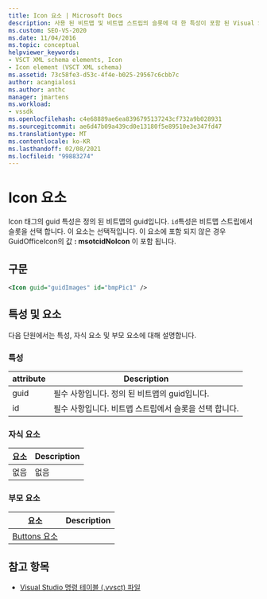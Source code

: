 ```yaml
---
title: Icon 요소 | Microsoft Docs
description: 사용 된 비트맵 및 비트맵 스트립의 슬롯에 대 한 특성이 포함 된 Visual Studio IDE 확장에 사용 되는 아이콘을 나타내는 Icon 요소에 대해 알아봅니다.
ms.custom: SEO-VS-2020
ms.date: 11/04/2016
ms.topic: conceptual
helpviewer_keywords:
- VSCT XML schema elements, Icon
- Icon element (VSCT XML schema)
ms.assetid: 73c58fe3-d53c-4f4e-b025-29567c6cbb7c
author: acangialosi
ms.author: anthc
manager: jmartens
ms.workload:
- vssdk
ms.openlocfilehash: c4e68889ae6ea8396795137243cf732a9b028931
ms.sourcegitcommit: ae6d47b09a439cd0e13180f5e89510e3e347fd47
ms.translationtype: MT
ms.contentlocale: ko-KR
ms.lasthandoff: 02/08/2021
ms.locfileid: "99883274"
---
```

# <a name="icon-element"></a>Icon 요소
Icon 태그의 guid 특성은 정의 된 비트맵의 guid입니다. `id`특성은 비트맵 스트립에서 슬롯을 선택 합니다. 이 요소는 선택적입니다. 이 요소에 포함 되지 않은 경우 GuidOfficeIcon의 값 **: msotcidNoIcon** 이 포함 됩니다.

## <a name="syntax"></a>구문

```xml
<Icon guid="guidImages" id="bmpPic1" />
```

## <a name="attributes-and-elements"></a>특성 및 요소
 다음 단원에서는 특성, 자식 요소 및 부모 요소에 대해 설명합니다.

### <a name="attributes"></a>특성

|attribute|Description|
|---------------|-----------------|
|guid|필수 사항입니다. 정의 된 비트맵의 guid입니다.|
|id|필수 사항입니다. 비트맵 스트립에서 슬롯을 선택 합니다.|

### <a name="child-elements"></a>자식 요소

|요소|Description|
|-------------|-----------------|
|없음|없음|

### <a name="parent-elements"></a>부모 요소

|요소|Description|
|-------------|-----------------|
|[Buttons 요소](../extensibility/buttons-element.md)||

## <a name="see-also"></a>참고 항목
- [Visual Studio 명령 테이블 (.vvsct) 파일](../extensibility/internals/visual-studio-command-table-dot-vsct-files.md)
